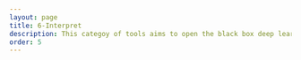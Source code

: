 ```yaml
---
layout: page
title: 6-Interpret
description: This categoy of tools aims to open the black box deep learning methods, by providing interpretation, hopefully resulting in trust. 
order: 5
---
```

